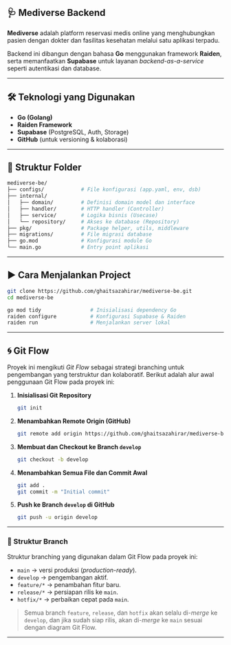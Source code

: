 ## 🩺 Mediverse Backend

**Mediverse** adalah platform reservasi medis online yang menghubungkan pasien dengan dokter dan fasilitas kesehatan melalui satu aplikasi terpadu.

Backend ini dibangun dengan bahasa **Go** menggunakan framework **Raiden**, serta memanfaatkan **Supabase** untuk layanan _backend-as-a-service_ seperti autentikasi dan database.

---

## 🛠️ Teknologi yang Digunakan

- **Go (Golang)**
- **Raiden Framework**
- **Supabase** (PostgreSQL, Auth, Storage)
- **GitHub** (untuk versioning & kolaborasi)

---

## 📁 Struktur Folder

```bash
mediverse-be/
├── configs/            # File konfigurasi (app.yaml, env, dsb)
├── internal/
│   ├── domain/         # Definisi domain model dan interface
│   ├── handler/        # HTTP handler (Controller)
│   ├── service/        # Logika bisnis (Usecase)
│   └── repository/     # Akses ke database (Repository)
├── pkg/                # Package helper, utils, middleware
├── migrations/         # File migrasi database
├── go.mod              # Konfigurasi module Go
└── main.go             # Entry point aplikasi
```

---

## ▶️ Cara Menjalankan Project

```bash
git clone https://github.com/ghaitsazahirar/mediverse-be.git
cd mediverse-be

go mod tidy                # Inisialisasi dependency Go
raiden configure           # Konfigurasi Supabase & Raiden
raiden run                 # Menjalankan server lokal
```

---

## 🌀 Git Flow

Proyek ini mengikuti _Git Flow_ sebagai strategi branching untuk pengembangan yang terstruktur dan kolaboratif. Berikut adalah alur awal penggunaan Git Flow pada proyek ini:

1. **Inisialisasi Git Repository**
   ```bash
   git init
   ```

2. **Menambahkan Remote Origin (GitHub)**
   ```bash
   git remote add origin https://github.com/ghaitsazahirar/mediverse-be.git
   ```

3. **Membuat dan Checkout ke Branch `develop`**
   ```bash
   git checkout -b develop
   ```

4. **Menambahkan Semua File dan Commit Awal**
   ```bash
   git add .
   git commit -m "Initial commit"
   ```

5. **Push ke Branch `develop` di GitHub**
   ```bash
   git push -u origin develop
   ```

---

### 📌 Struktur Branch

Struktur branching yang digunakan dalam Git Flow pada proyek ini:

- `main` → versi produksi (_production-ready_).
- `develop` → pengembangan aktif.
- `feature/*` → penambahan fitur baru.
- `release/*` → persiapan rilis ke `main`.
- `hotfix/*` → perbaikan cepat pada `main`.

> Semua branch `feature`, `release`, dan `hotfix` akan selalu di-*merge* ke `develop`, dan jika sudah siap rilis, akan di-*merge* ke `main` sesuai dengan diagram Git Flow.

---
